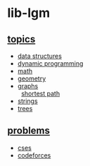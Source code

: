 # lib-lgm 
   ## [topics](https://docs.google.com/spreadsheets/d/1zo_SoyNz4mK2Dz3V__Ldo8TvHnOeYX2cK3BMPB7dL5A/edit?usp=sharing)
   * [data structures](data-structures)
   * [dynamic programming](dynamic-programming)
   * [math](math)
   * [geometry](geometry)
   * [graphs](graphs)
	<br />
		&nbsp; [shortest path](graphs/shortest-path)
   * [strings](strings)
   * [trees](trees)
   ## [problems](https://docs.google.com/spreadsheets/d/19bpyvDnt-eyUdRKghx2C5kwCDbgAVFsxkn3tlm5tFL8/edit?pli=1&gid=2144856859#gid=2144856859)
   * [cses](CSES-PROBLEMSET)
   * [codeforces](codeforces)
